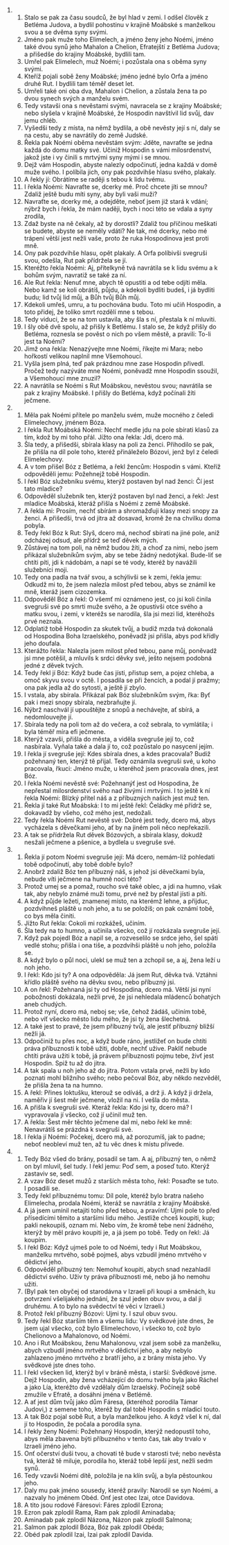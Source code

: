 <ol>
  <li>
    <ol>
      <li>Stalo se pak za času soudců, že byl hlad v zemi. I odšel člověk z Betléma Judova, a bydlil pohostinu v krajině Moábské s manželkou svou a se dvěma syny svými.</li>
      <li>Jméno pak muže toho Elimelech, a jméno ženy jeho Noémi, jméno také dvou synů jeho Mahalon a Chelion, Efratejští z Betléma Judova; a přišedše do krajiny Moábské, bydlili tam.</li>
      <li>Umřel pak Elimelech, muž Noémi; i pozůstala ona s oběma syny svými.</li>
      <li>Kteříž pojali sobě ženy Moábské; jméno jedné bylo Orfa a jméno druhé Rut. I bydlili tam téměř deset let.</li>
      <li>Umřeli také oni oba dva, Mahalon i Chelion, a zůstala žena ta po dvou synech svých a manželu svém.</li>
      <li>Tedy vstavši ona s nevěstami svými, navracela se z krajiny Moábské; nebo slyšela v krajině Moábské, že Hospodin navštívil lid svůj, dav jemu chléb.</li>
      <li>Vyšedši tedy z místa, na němž bydlila, a obě nevěsty její s ní, daly se na cestu, aby se navrátily do země Judské.</li>
      <li>Řekla pak Noémi oběma nevěstám svým: Jděte, navraťte se jedna každá do domu matky své. Učiniž Hospodin s vámi milosrdenství, jakož jste i vy činili s mrtvými syny mými i se mnou.</li>
      <li>Dejž vám Hospodin, abyste nalezly odpočinutí, jedna každá v domě muže svého. I políbila jich, ony pak pozdvihše hlasu svého, plakaly.</li>
      <li>A řekly jí: Obrátíme se raději s tebou k lidu tvému.</li>
      <li>I řekla Noémi: Navraťte se, dcerky mé. Proč chcete jíti se mnou? Zdaliž ještě budu míti syny, aby byli vaši muži?</li>
      <li>Navraťte se, dcerky mé, a odejděte, neboť jsem již stará k vdání; nýbrž bych i řekla, že mám naději, bych i noci této se vdala a syny zrodila,</li>
      <li>Zdaž byste na ně čekaly, až by dorostli? Zdaliž tou příčinou meškati se budete, abyste se neměly vdáti? Ne tak, mé dcerky, nebo mé trápení větší jest nežli vaše, proto že ruka Hospodinova jest proti mně.</li>
      <li>Ony pak pozdvihše hlasu, opět plakaly. A Orfa políbivši svegruši svou, odešla, Rut pak přídržela se jí.</li>
      <li>Kteréžto řekla Noémi: Aj, přítelkyně tvá navrátila se k lidu svému a k bohům svým, navratiž se také za ní.</li>
      <li>Ale Rut řekla: Nenuť mne, abych tě opustiti a od tebe odjíti měla. Nebo kamž se koli obrátíš, půjdu, a kdekoli bydliti budeš, i já bydliti budu; lid tvůj lid můj, a Bůh tvůj Bůh můj.</li>
      <li>Kdekoli umřeš, umru, a tu pochována budu. Toto mi učiň Hospodin, a toto přidej, že toliko smrt rozdělí mne s tebou.</li>
      <li>Tedy viduci, že se na tom ustavila, aby šla s ní, přestala k ní mluviti.</li>
      <li>I šly obě dvě spolu, až přišly k Betlému. I stalo se, že když přišly do Betléma, roznesla se pověst o nich po všem městě, a pravili: To-li jest ta Noémi?</li>
      <li>Jimž ona řekla: Nenazývejte mne Noémi, říkejte mi Mara; nebo hořkostí velikou naplnil mne Všemohoucí.</li>
      <li>Vyšla jsem plná, teď pak prázdnou mne zase Hospodin přivedl. Pročež tedy nazýváte mne Noémi, poněvadž mne Hospodin ssoužil, a Všemohoucí mne znuzil?</li>
      <li>A navrátila se Noémi s Rut Moábskou, nevěstou svou; navrátila se pak z krajiny Moábské. I přišly do Betléma, když počínali žíti ječmene.</li>
    </ol>
  </li>
  <li>
    <ol>
      <li>Měla pak Noémi přítele po manželu svém, muže mocného z čeledi Elimelechovy, jménem Bóza.</li>
      <li>I řekla Rut Moábská Noémi: Nechť medle jdu na pole sbírati klasů za tím, kdož by mi toho přál. Jížto ona řekla: Jdi, dcero má.</li>
      <li>Šla tedy, a přišedši, sbírala klasy na poli za ženci. Přihodilo se pak, že přišla na díl pole toho, kteréž přináleželo Bózovi, jenž byl z čeledi Elimelechovy.</li>
      <li>A v tom přišel Bóz z Betléma, a řekl žencům: Hospodin s vámi. Kteříž odpověděli jemu: Požehnejž tobě Hospodin.</li>
      <li>I řekl Bóz služebníku svému, kterýž postaven byl nad ženci: Čí jest tato mladice?</li>
      <li>Odpověděl služebník ten, kterýž postaven byl nad ženci, a řekl: Jest mladice Moábská, kteráž přišla s Noémi z země Moábské.</li>
      <li>A řekla mi: Prosím, nechť sbírám a shromažďuji klasy mezi snopy za ženci. A přišedši, trvá od jitra až dosavad, kromě že na chvilku doma pobyla.</li>
      <li>Tedy řekl Bóz k Rut: Slyš, dcero má, nechoď sbírati na jiné pole, aniž odcházej odsud, ale přídrž se teď děvek mých.</li>
      <li>Zůstávej na tom poli, na němž budou žíti, a choď za nimi, nebo jsem přikázal služebníkům svým, aby se tebe žádný nedotýkal. Bude-liť se chtíti píti, jdi k nádobám, a napí se té vody, kteréž by navážili služebníci moji.</li>
      <li>Tedy ona padla na tvář svou, a schýlivši se k zemi, řekla jemu: Odkudž mi to, že jsem nalezla milost před tebou, abys se známil ke mně, kteráž jsem cizozemka.</li>
      <li>Odpověděl Bóz a řekl: O všemť mi oznámeno jest, co jsi koli činila svegruši své po smrti muže svého, a že opustivši otce svého a matku svou, i zemi, v kteréžs se narodila, šla jsi mezi lid, kteréhožs prvé neznala.</li>
      <li>Odplatiž tobě Hospodin za skutek tvůj, a budiž mzda tvá dokonalá od Hospodina Boha Izraelského, poněvadž jsi přišla, abys pod křídly jeho doufala.</li>
      <li>Kterážto řekla: Nalezla jsem milost před tebou, pane můj, poněvadž jsi mne potěšil, a mluvils k srdci děvky své, ješto nejsem podobná jedné z děvek tvých.</li>
      <li>Tedy řekl jí Bóz: Když bude čas jísti, přistup sem, a pojez chleba, a omoč skyvu svou v octě. I posadila se při žencích, a podal jí pražmy; ona pak jedla až do sytosti, a ještě jí zbylo.</li>
      <li>I vstala, aby sbírala. Přikázal pak Bóz služebníkům svým, řka: Byť pak i mezi snopy sbírala, nezbraňujte jí.</li>
      <li>Nýbrž naschvál jí upouštějte z snopů a nechávejte, ať sbírá, a nedomlouvejte jí.</li>
      <li>Sbírala tedy na poli tom až do večera, a což sebrala, to vymlátila; i byla téměř míra efi ječmene.</li>
      <li>Kterýž vzavši, přišla do města, a viděla svegruše její to, což nasbírala. Vyňala také a dala jí to, což pozůstalo po nasycení jejím.</li>
      <li>I řekla jí svegruše její: Kdes sbírala dnes, a kdes pracovala? Budiž požehnaný ten, kterýž tě přijal. Tedy oznámila svegruši své, u koho pracovala, řkuci: Jméno muže, u kteréhož jsem pracovala dnes, jest Bóz.</li>
      <li>I řekla Noémi nevěstě své: Požehnanýť jest od Hospodina, že nepřestal milosrdenství svého nad živými i mrtvými. I to ještě k ní řekla Noémi: Blízký přítel náš a z příbuzných našich jest muž ten.</li>
      <li>Řekla jí také Rut Moábská: I to mi ještě řekl: Čeládky mé přídrž se, dokavadž by všeho, což mého jest, nedožali.</li>
      <li>Tedy řekla Noémi Rut nevěstě své: Dobré jest tedy, dcero má, abys vycházela s děvečkami jeho, ať by na jiném poli něco nepřekazili.</li>
      <li>A tak se přídržela Rut děvek Bózových, a sbírala klasy, dokudž nesžali ječmene a pšenice, a bydlela u svegruše své.</li>
    </ol>
  </li>
  <li>
    <ol>
      <li>Řekla jí potom Noémi svegruše její: Má dcero, nemám-liž pohledati tobě odpočinutí, aby tobě dobře bylo?</li>
      <li>Anobrž zdaliž Bóz ten příbuzný náš, s jehož jsi děvečkami byla, nebude víti ječmene na humně noci této?</li>
      <li>Protož umej se a pomaž, roucho své také oblec, a jdi na humno, však tak, aby nebylo známé muži tomu, prvé než by přestal jísti a píti.</li>
      <li>A když půjde ležeti, znamenej místo, na kterémž lehne, a přijduc, pozdvihneš pláště u noh jeho, a tu se položíš; on pak oznámí tobě, co bys měla činiti.</li>
      <li>Jížto Rut řekla: Cokoli mi rozkážeš, učiním.</li>
      <li>Šla tedy na to humno, a učinila všecko, což jí rozkázala svegruše její.</li>
      <li>Když pak pojedl Bóz a napil se, a rozveselilo se srdce jeho, šel spáti vedlé stohu; přišla i ona tiše, a pozdvihši pláště u noh jeho, položila se.</li>
      <li>A když bylo o půl noci, ulekl se muž ten a zchopil se, a aj, žena leží u noh jeho.</li>
      <li>I řekl: Kdo jsi ty? A ona odpověděla: Já jsem Rut, děvka tvá. Vztáhni křídlo pláště svého na děvku svou, nebo příbuzný jsi.</li>
      <li>A on řekl: Požehnaná jsi ty od Hospodina, dcero má. Větší jsi nyní pobožnosti dokázala, nežli prvé, že jsi nehledala mládenců bohatých aneb chudých.</li>
      <li>Protož nyní, dcero má, neboj se; vše, čehož žádáš, učiním tobě, nebo víť všecko město lidu mého, že jsi ty žena šlechetná.</li>
      <li>A také jest to pravé, že jsem příbuzný tvůj, ale jestiť příbuzný bližší nežli já.</li>
      <li>Odpočiniž tu přes noc, a když bude ráno, jestližeť on bude chtíti práva příbuznosti k tobě užiti, dobře, nechť užive. Pakliť nebude chtíti práva užiti k tobě, já právem příbuznosti pojmu tebe, živť jest Hospodin. Spiž tu až do jitra.</li>
      <li>A tak spala u noh jeho až do jitra. Potom vstala prvé, nežli by kdo poznati mohl bližního svého; nebo pečoval Bóz, aby někdo nezvěděl, že přišla žena ta na humno.</li>
      <li>A řekl: Přines loktušku, kterouž se odíváš, a drž ji. A když ji držela, naměřiv jí šest měr ječmene, vložil na ni. I vešla do města.</li>
      <li>A přišla k svegruši své. Kteráž řekla: Kdo jsi ty, dcero má? I vypravovala jí všecko, což jí učinil muž ten.</li>
      <li>A řekla: Šest měr těchto ječmene dal mi, nebo řekl ke mně: Nenavrátíš se prázdná k svegruši své.</li>
      <li>I řekla jí Noémi: Počekej, dcero má, až porozumíš, jak to padne; neboť neobleví muž ten, až tu věc dnes k místu přivede.</li>
    </ol>
  </li>
  <li>
    <ol>
      <li>Tedy Bóz všed do brány, posadil se tam. A aj, příbuzný ten, o němž on byl mluvil, šel tudy. I řekl jemu: Poď sem, a poseď tuto. Kterýž zastaviv se, sedl.</li>
      <li>A vzav Bóz deset mužů z starších města toho, řekl: Posaďte se tuto. I posadili se.</li>
      <li>Tedy řekl příbuznému tomu: Díl pole, kteréž bylo bratra našeho Elimelecha, prodala Noémi, kteráž se navrátila z krajiny Moábské.</li>
      <li>A já jsem umínil netajiti toho před tebou, a pravímť: Ujmi pole to před přísedícími těmito a staršími lidu mého. Jestliže chceš koupiti, kup; pakli nekoupíš, oznam mi. Nebo vím, že kromě tebe není žádného, kterýž by měl právo koupiti je, a já jsem po tobě. Tedy on řekl: Já koupím.</li>
      <li>I řekl Bóz: Když ujmeš pole to od Noémi, tedy i Rut Moábskou, manželku mrtvého, sobě pojmeš, abys vzbudil jméno mrtvého v dědictví jeho.</li>
      <li>Odpověděl příbuzný ten: Nemohuť koupiti, abych snad nezahladil dědictví svého. Uživ ty práva příbuznosti mé, nebo já ho nemohu užiti.</li>
      <li>(Byl pak ten obyčej od starodávna v Izraeli při koupi a směnách, ku potvrzení všelijakého jednání, že szul jeden obuv svou, a dal ji druhému. A to bylo na svědectví té věci v Izraeli.)</li>
      <li>Protož řekl příbuzný Bózovi: Ujmi ty. I szul obuv svou.</li>
      <li>Tedy řekl Bóz starším těm a všemu lidu: Vy svědkové jste dnes, že jsem ujal všecko, což bylo Elimelechovo, i všecko to, což bylo Chelionovo a Mahalonovo, od Noémi.</li>
      <li>Ano i Rut Moábskou, ženu Mahalonovu, vzal jsem sobě za manželku, abych vzbudil jméno mrtvého v dědictví jeho, a aby nebylo zahlazeno jméno mrtvého z bratří jeho, a z brány místa jeho. Vy svědkové jste dnes toho.</li>
      <li>I řekl všecken lid, kterýž byl v bráně města, i starší: Svědkové jsme. Dejž Hospodin, aby žena vcházející do domu tvého byla jako Ráchel a jako Lía, kteréžto dvě vzdělaly dům Izraelský. Počínejž sobě zmužile v Efratě, a dosáhni jména v Betlémě.</li>
      <li>A ať jest dům tvůj jako dům Fáresa, (kteréhož porodila Támar Judovi,) z semene toho, kteréž by dal tobě Hospodin s mladicí touto.</li>
      <li>A tak Bóz pojal sobě Rut, a byla manželkou jeho. A když všel k ní, dal jí to Hospodin, že počala a porodila syna.</li>
      <li>I řekly ženy Noémi: Požehnaný Hospodin, kterýž nedopustil toho, abys měla zbavena býti příbuzného v tento čas, tak aby trvalo v Izraeli jméno jeho.</li>
      <li>Onť očerství duši tvou, a chovati tě bude v starosti tvé; nebo nevěsta tvá, kteráž tě miluje, porodila ho, kteráž tobě lepší jest, nežli sedm synů.</li>
      <li>Tedy vzavši Noémi dítě, položila je na klín svůj, a byla pěstounkou jeho.</li>
      <li>Daly mu pak jméno sousedy, kteréž pravily: Narodil se syn Noémi, a nazvaly ho jménem Obéd. Onť jest otec Izai, otce Davidova.</li>
      <li>A tito jsou rodové Fáresovi: Fáres zplodil Ezrona;</li>
      <li>Ezron pak zplodil Rama, Ram pak zplodil Aminadaba;</li>
      <li>Aminadab pak zplodil Názona, Názon pak zplodil Salmona;</li>
      <li>Salmon pak zplodil Bóza, Bóz pak zplodil Obéda;</li>
      <li>Obéd pak zplodil Izai, Izai pak zplodil Davida.</li>
    </ol>
  </li>
</ol>